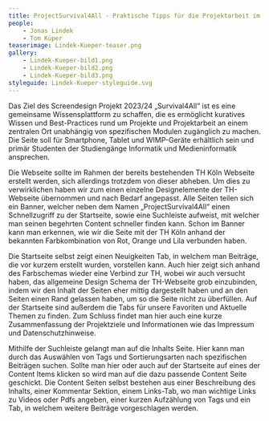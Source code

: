 ```yaml
---
title: ProjectSurvival4All - Praktische Tipps für die Projektarbeit im Studium und darüber hinaus
people:
    - Jonas Lindek
    - Tom Küper
teaserimage: Lindek-Kueper-teaser.png
gallery:
    - Lindek-Kueper-bild1.png
    - Lindek-Kueper-bild2.png
    - Lindek-Kueper-bild3.png
styleguide: Lindek-Kueper-styleguide.svg
---
```


Das Ziel des Screendesign Projekt 2023/24 „Survival4All“ ist es eine gemeinsame Wissensplattform zu schaffen, die es ermöglicht kuratives Wissen und Best-Practices rund um Projekte und Projektarbeit an einem zentralen Ort unabhängig von spezifischen Modulen zugänglich zu machen.
Die Seite soll für Smartphone, Tablet und WIMP-Geräte erhältlich sein und primär Studenten der Studiengänge Informatik und Medieninformatik ansprechen. 

Die Webseite sollte im Rahmen der bereits bestehenden TH Köln Webseite erstellt werden, sich allerdings trotzdem von dieser abheben. Um dies zu verwirklichen haben wir zum einen einzelne Designelemente der TH-Webseite übernommen und nach Bedarf angepasst. Alle Seiten teilen sich ein Banner, welcher neben dem Namen „ProjectSurvival4All“ einen Schnellzugriff zu der Startseite, sowie eine Suchleiste aufweist, mit welcher man seinen begehrten Content schneller finden kann. Schon im Banner kann man erkennen, wie wir die Seite mit der TH Köln anhand der bekannten Farbkombination von Rot, Orange und Lila verbunden haben. 

Die Startseite selbst zeigt einen Neuigkeiten Tab, in welchem man Beiträge, die vor kurzem erstellt wurden, vorstellen kann. Auch hier zeigt sich anhand des Farbschemas wieder eine Verbind zur TH, wobei wir auch versucht haben, das allgemeine Design Schema der TH-Webseite grob einzubinden, indem wir den Inhalt der Seiten eher mittig dargestellt haben und an den Seiten einen Rand gelassen haben, um so die Seite nicht zu überfüllen. Auf der Startseite sind außerdem die Tabs für unsere Favoriten und Aktuelle Themen zu finden. Zum Schluss findet man hier auch eine kurze Zusammenfassung der Projektziele und Informationen wie das Impressum und Datenschutzhinweise.

Mithilfe der Suchleiste gelangt man auf die Inhalts Seite. Hier kann man durch das Auswählen von Tags und Sortierungsarten nach spezifischen Beiträgen suchen. Sollte man hier oder auch auf der Startseite auf eines der Content Items klicken so wird man auf die dazu passende Content Seite geschickt. Die Content Seiten selbst bestehen aus einer Beschreibung des Inhalts, einer Kommentar Sektion, einem Links-Tab, wo man wichtige Links zu Videos oder Pdfs angeben, einer kurzen Aufzählung von Tags und ein Tab, in welchem weitere Beiträge vorgeschlagen werden.
